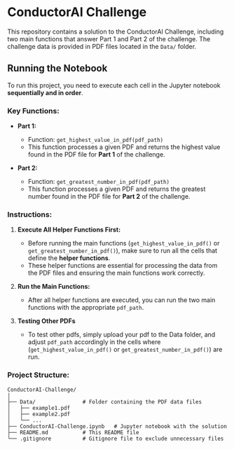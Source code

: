 # ConductorAI Challenge

This repository contains a solution to the ConductorAI Challenge, including two main functions that answer Part 1 and Part 2 of the challenge. The challenge data is provided in PDF files located in the `Data/` folder.

## Running the Notebook

To run this project, you need to execute each cell in the Jupyter notebook **sequentially and in order**.

### Key Functions:

- **Part 1:**
    - Function: `get_highest_value_in_pdf(pdf_path)`
    - This function processes a given PDF and returns the highest value found in the PDF file for **Part 1** of the challenge.

- **Part 2:**
    - Function: `get_greatest_number_in_pdf(pdf_path)`
    - This function processes a given PDF and returns the greatest number found in the PDF file for **Part 2** of the challenge.

### Instructions:

1. **Execute All Helper Functions First:**
    - Before running the main functions (`get_highest_value_in_pdf()` or `get_greatest_number_in_pdf()`), make sure to run all the cells that define the **helper functions**.
    - These helper functions are essential for processing the data from the PDF files and ensuring the main functions work correctly.

2. **Run the Main Functions:**
    - After all helper functions are executed, you can run the two main functions with the appropriate `pdf_path`.

3. **Testing Other PDFs**
    - To test other pdfs, simply upload your pdf to the Data folder, and adjust `pdf_path` accordingly in the cells where            
      (`get_highest_value_in_pdf()` or `get_greatest_number_in_pdf()`) are run.

### Project Structure:

```plaintext
ConductorAI-Challenge/
│
├── Data/               # Folder containing the PDF data files
│   ├── example1.pdf
│   ├── example2.pdf
│   └── ...
├── ConductorAI-Challenge.ipynb   # Jupyter notebook with the solution
├── README.md           # This README file
└── .gitignore          # Gitignore file to exclude unnecessary files
